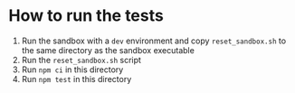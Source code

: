 # How to run the tests
1. Run the sandbox with a `dev` environment and copy `reset_sandbox.sh` to the same directory as the sandbox executable
2. Run the `reset_sandbox.sh` script
3. Run `npm ci` in this directory
4. Run `npm test` in this directory
